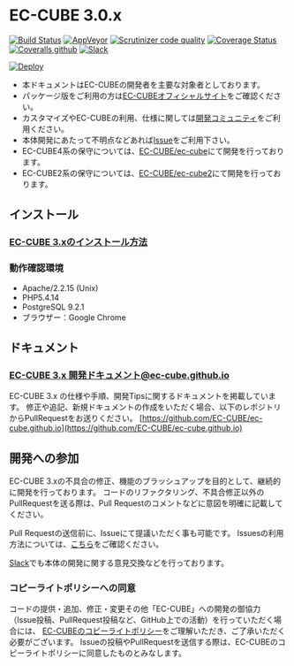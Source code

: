 # EC-CUBE 3.0.x

[![Build Status](https://travis-ci.org/EC-CUBE/ec-cube3.svg?branch=3.0)](https://travis-ci.org/EC-CUBE/ec-cube3)
[![AppVeyor](https://img.shields.io/appveyor/ci/ECCUBE/ec-cube3)](https://ci.appveyor.com/project/ECCUBE/ec-cube3)
[![Scrutinizer code quality](https://img.shields.io/scrutinizer/quality/g/ec-cube/ec-cube3)](https://scrutinizer-ci.com/g/EC-CUBE/ec-cube3/)
[![Coverage Status](https://coveralls.io/repos/github/EC-CUBE/ec-cube/badge.svg?branch=3.0)](https://coveralls.io/github/EC-CUBE/ec-cube?branch=3.0)
[![Coveralls github](https://img.shields.io/coveralls/github/EC-CUBE/ec-cube3)](https://coveralls.io/github/EC-CUBE/ec-cube3)
[![Slack](https://img.shields.io/badge/slack-join%5fchat-brightgreen.svg?style=flat)](https://www.ec-cube.net/rd.php?aid=join-slack)

[![Deploy](https://www.herokucdn.com/deploy/button.png)](https://heroku.com/deploy)



+ 本ドキュメントはEC-CUBEの開発者を主要な対象者としております。
+ パッケージ版をご利用の方は[EC-CUBEオフィシャルサイト](http://www.ec-cube.net)をご確認ください。
+ カスタマイズやEC-CUBEの利用、仕様に関しては[開発コミュニティ](http://xoops.ec-cube.net)をご利用ください。
+ 本体開発にあたって不明点などあれば[Issue](https://github.com/EC-CUBE/ec-cube/wiki/Issues%E3%81%AE%E5%88%A9%E7%94%A8%E6%96%B9%E6%B3%95)をご利用下さい。
+ EC-CUBE4系の保守については、[EC-CUBE/ec-cube](https://github.com/EC-CUBE/ec-cube/)にて開発を行っております。
+ EC-CUBE2系の保守については、[EC-CUBE/ec-cube2](https://github.com/EC-CUBE/ec-cube2/)にて開発を行っております。

## インストール

### [EC-CUBE 3.xのインストール方法](http://ec-cube.github.io/quickstart_install)


### 動作確認環境

* Apache/2.2.15 (Unix)
* PHP5.4.14
* PostgreSQL 9.2.1
* ブラウザー：Google Chrome

## ドキュメント

### [EC-CUBE 3.x 開発ドキュメント@ec-cube.github.io](http://ec-cube.github.io/)


EC-CUBE 3.x の仕様や手順、開発Tipsに関するドキュメントを掲載しています。
修正や追記、新規ドキュメントの作成をいただく場合、以下のレポジトリからPullRequestをお送りください。
[https://github.com/EC-CUBE/ec-cube.github.io](https://github.com/EC-CUBE/ec-cube.github.io)

## 開発への参加

EC-CUBE 3.xの不具合の修正、機能のブラッシュアップを目的として、継続的に開発を行っております。
コードのリファクタリング、不具合修正以外のPullRequestを送る際は、Pull Requestのコメントなどに意図を明確に記載してください。

Pull Requestの送信前に、Issueにて提議いただく事も可能です。
Issuesの利用方法については、[こちら](https://github.com/EC-CUBE/ec-cube/wiki/Issues%E3%81%AE%E5%88%A9%E7%94%A8%E6%96%B9%E6%B3%95)をご確認ください。

[Slack](https://www.ec-cube.net/rd.php?aid=join-slack)でも本体の開発に関する意見交換などを行っております。


### コピーライトポリシーへの同意

コードの提供・追加、修正・変更その他「EC-CUBE」への開発の御協力（Issue投稿、PullRequest投稿など、GitHub上での活動）を行っていただく場合には、
[EC-CUBEのコピーライトポリシー](https://github.com/EC-CUBE/ec-cube/wiki/EC-CUBE%E3%81%AE%E3%82%B3%E3%83%94%E3%83%BC%E3%83%A9%E3%82%A4%E3%83%88%E3%83%9D%E3%83%AA%E3%82%B7%E3%83%BC)をご理解いただき、ご了承いただく必要がございます。
Issueの投稿やPullRequestを送信する際は、EC-CUBEのコピーライトポリシーに同意したものとみなします。

